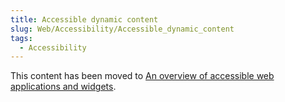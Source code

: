```yaml
---
title: Accessible dynamic content
slug: Web/Accessibility/Accessible_dynamic_content
tags:
  - Accessibility
---
```

<p>This content has been moved to <a href="/en-US/docs/Web/Accessibility/An_overview_of_accessible_web_applications_and_widgets">An overview of accessible web applications and widgets</a>.</p>
